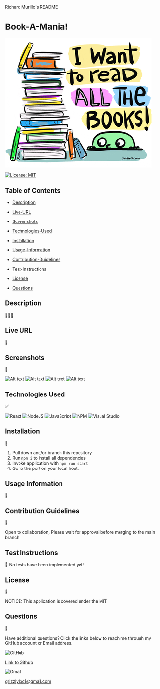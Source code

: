Richard Murillo's README

# Book-A-Mania!

![Alt text](assets/Images/book.gif)

 

[![License: MIT](https://img.shields.io/badge/License-MIT-yellow.svg)](https://opensource.org/licenses/MIT)

## Table of Contents

 * [Description](#description)

 * [Live-URL](#live-url)

 * [Screenshots](#screenshots)

 * [Technologies-Used](#technologies-used)

 * [Installation](#installation)

 * [Usage-Information](#usage-information)

 * [Contribution-Guidelines](#contribution-guidelines)

 * [Test-Instructions](#test-instructions)

 * [License](#license)

 * [Questions](#questions)

## Description
👩🏻‍💻



## Live URL
📼



## Screenshots
📸

![Alt text]()
![Alt text]()
![Alt text]()
![Alt text]()

## Technologies Used
✅

![React](https://img.shields.io/badge/react-%2320232a.svg?style=for-the-badge&logo=react&logoColor=%2361DAFB)
![NodeJS](https://img.shields.io/badge/node.js-6DA55F?style=for-the-badge&logo=node.js&logoColor=white)
![JavaScript](https://img.shields.io/badge/javascript-%23323330.svg?style=for-the-badge&logo=javascript&logoColor=%23F7DF1E)
![NPM](https://img.shields.io/badge/NPM-%23CB3837.svg?style=for-the-badge&logo=npm&logoColor=white)
![Visual Studio](https://img.shields.io/badge/Visual%20Studio-5C2D91.svg?style=for-the-badge&logo=visual-studio&logoColor=white)


## Installation

💾

1. Pull down and/or branch this repository
2. Run ```npm i``` to install all dependencies
3. Invoke application with ```npm run start```
4. Go to the port on your local host.


## Usage Information

🔌



## Contribution Guidelines

💬

Open to collaboration, Please wait for approval before merging to the main branch.

## Test Instructions

📖
No tests have been implemented yet!


## License
📝

NOTICE: This application is covered under the MIT

## Questions

👥

Have additional questions? Click the links below to reach me through my GitHub account or Email address.

![GitHub](https://img.shields.io/badge/github-%23121011.svg?style=for-the-badge&logo=github&logoColor=white)

[Link to Github](https://github.com/RichMur84)

![Gmail](https://img.shields.io/badge/Gmail-D14836?style=for-the-badge&logo=gmail&logoColor=white)

<a href="mailto:grizzlylbc1@gmail.com">grizzlylbc1@gmail.com</a>
